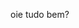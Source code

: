 oie 
tudo bem?
<!--
**estudanteedilaine/estudanteedilaine** is a ✨ _special_ ✨ repository because its `README.md` (this file) appears on your GitHub profile.

Here are some ideas to get you started:

- 🔭 Atualmente trabalho como bába.
- 🌱 atualmente estou estudando no alura.
-  🌱estou estudando aprendendo a fazer projetos.
- 🤔 I’m looking for help with ...
- 💬 Ask me about ...
- 📫 How to reach me: ...
- 😄 Pronouns: ...
- ⚡ Fun fact: ...
-->
